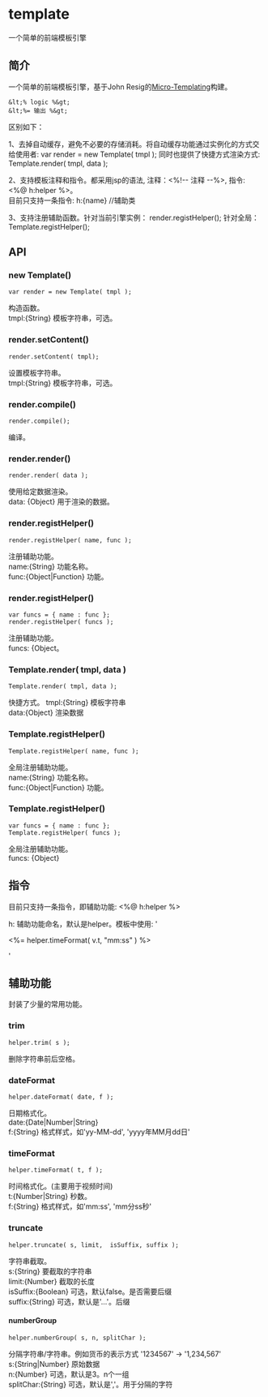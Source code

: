 template
========

一个简单的前端模板引擎

## 简介 ##
一个简单的前端模板引擎，基于John Resig的[Micro-Templating](http://ejohn.org/blog/javascript-micro-templating/)构建。

    &lt;% logic %&gt;
    &lt;%= 输出 %&gt;

区别如下：

1、去掉自动缓存，避免不必要的存储消耗。将自动缓存功能通过实例化的方式交给使用者:
    var render = new Template( tmpl );
同时也提供了快捷方式渲染方式:
    Template.render( tmpl, data );

2、支持模板注释和指令。都采用jsp的语法, 注释：&lt;%!-- 注释 --%&gt;, 指令:&lt;%@ h:helper %&gt;。   
目前只支持一条指令:
    h:{name} //辅助类

3、支持注册辅助函数。针对当前引擎实例：
    render.registHelper();
针对全局：
    Template.registHelper();

## API ##

### new Template() ###
    var render = new Template( tmpl );

构造函数。   
tmpl:{String} 模板字符串，可选。

### render.setContent() ###
    render.setContent( tmpl);

设置模板字符串。   
tmpl:{String} 模板字符串，可选。   

### render.compile() ###
    render.compile();

编译。

### render.render() ###
    render.render( data );

使用给定数据渲染。     
data: {Object} 用于渲染的数据。    

### render.registHelper() ###
    render.registHelper( name, func );

注册辅助功能。     
name:{String} 功能名称。   
func:{Object|Function} 功能。   

### render.registHelper() ###
    var funcs = { name : func }; 
    render.registHelper( funcs );

注册辅助功能。   
funcs: {Object。   

### Template.render( tmpl, data ) ###
    Template.render( tmpl, data );

快捷方式。
tmpl:{String} 模板字符串    
data:{Object} 渲染数据   

### Template.registHelper() ###
    Template.registHelper( name, func );

全局注册辅助功能。   
name:{String} 功能名称。   
func:{Object|Function} 功能。   

### Template.registHelper() ###
    var funcs = { name : func }; 
    Template.registHelper( funcs );

全局注册辅助功能。   
funcs: {Object}   

## 指令 ##
目前只支持一条指令，即辅助功能: &lt;%@ h:helper %&gt;

h: 辅助功能命名，默认是helper。模板中使用:
    '<p class="info"> <%= helper.timeFormat( v.t, "mm:ss" ) %></p>'

## 辅助功能 ##
封装了少量的常用功能。

### trim ###
    helper.trim( s );

删除字符串前后空格。

### dateFormat ###
    helper.dateFormat( date, f );

日期格式化。   
date:{Date|Number|String}   
f:{String} 格式样式，如'yy-MM-dd', 'yyyy年MM月dd日'   

### timeFormat ###
    helper.timeFormat( t, f );

时间格式化。(主要用于视频时间)   
t:{Number|String} 秒数。   
f:{String} 格式样式，如'mm:ss', 'mm分ss秒'   

### truncate ### 
    helper.truncate( s, limit,  isSuffix, suffix );

字符串截取。   
s:{String} 要截取的字符串   
limit:{Number} 截取的长度   
isSuffix:{Boolean} 可选，默认false。是否需要后缀   
suffix:{String} 可选，默认是'...'。后缀

#### numberGroup ####
    helper.numberGroup( s, n, splitChar );

分隔字符串/字符串。例如货币的表示方式 '1234567' -> '1,234,567'   
s:{String|Number} 原始数据   
n:{Number} 可选，默认是3。n个一组   
splitChar:{String} 可选，默认是','。用于分隔的字符
